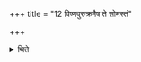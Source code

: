 +++
title = "12 विष्णवुरुक्रमैष ते सोमस्तं"

+++

<details><summary>थिते</summary>

विष्णवुरुक्रमैष ते सोमस्तं रक्षस्वेत्यादित्यपात्रेण प्रतिप्रस्थातादित्यस्थालीमपिदधाति १२
</details>
